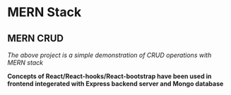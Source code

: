 MERN Stack
==============

MERN CRUD
--------------

*The above project is a simple demonstration of CRUD operations with MERN stack*

**Concepts of React/React-hooks/React-bootstrap have been used in frontend integerated with Express backend server and Mongo database**

